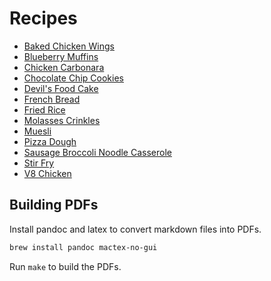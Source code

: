 # Recipes

- [Baked Chicken Wings](baked_chicken_wings.md)
- [Blueberry Muffins](blueberry_muffins.md)
- [Chicken Carbonara](chicken_carbonara.md)
- [Chocolate Chip Cookies](chocolate_chip_cookies.md)
- [Devil's Food Cake](devils_food_cake.md)
- [French Bread](french_bread.md)
- [Fried Rice](fried_rice.md)
- [Molasses Crinkles](molasses_crinkles.md)
- [Muesli](muesli.md)
- [Pizza Dough](pizza_dough.md)
- [Sausage Broccoli Noodle Casserole](sausage_broccoli_noodle_casserole.md)
- [Stir Fry](stir_fry.md)
- [V8 Chicken](v8_chicken.md)

## Building PDFs

Install pandoc and latex to convert markdown files into PDFs.

```bash
brew install pandoc mactex-no-gui
```

Run `make` to build the PDFs.
